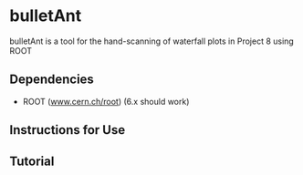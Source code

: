 bulletAnt
=========

bulletAnt is a tool for the hand-scanning of waterfall plots in Project 8 using ROOT

Dependencies
------------
 - ROOT (www.cern.ch/root) (6.x should work)


Instructions for Use
--------------------


Tutorial
-------------


